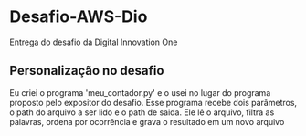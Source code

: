 # Desafio-AWS-Dio

Entrega do desafio da Digital Innovation One

## Personalização no desafio

Eu criei o programa 'meu_contador.py' e o usei no lugar do programa proposto pelo expositor do desafio. Esse programa recebe dois parâmetros, o path do arquivo a ser lido e o path de saida. Ele lê o arquivo, filtra as palavras, ordena por ocorrência e grava o resultado em um novo arquivo
